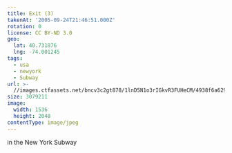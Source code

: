 ```yaml
---
title: Exit (3)
takenAt: '2005-09-24T21:46:51.000Z'
rotation: 0
license: CC BY-ND 3.0
geo:
  lat: 40.731876
  lng: -74.001245
tags:
  - usa
  - newyork
  - Subway
url: >-
  //images.ctfassets.net/bncv3c2gt878/1lnD5N1o3rIGkvR3FUHeCM/4938f6a629b36b82bb3701cf959e06f7/exit-3_4325564008_o
size: 3079211
image:
  width: 1536
  height: 2048
contentType: image/jpeg
---
```


in the New York Subway
